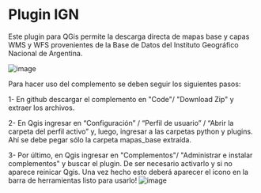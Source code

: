 
# Plugin IGN 

Este plugin para QGis permite la descarga directa de mapas base y capas WMS y WFS provenientes de la Base de Datos del Instituto Geográfico Nacional de Argentina.

![image](https://github.com/etengler/complementoQgis_v1/assets/58312881/23f58099-2d7c-46f8-8fec-2b7649d572d7)


Para hacer uso del complemento se deben seguir los siguientes pasos:

1- En github descargar el complemento en "Code"/ "Download Zip" y extraer los archivos.

2- En Qgis ingresar en “Configuración” / “Perfil de usuario” / “Abrir la carpeta del perfil activo” y, luego, ingresar a las carpetas python y plugins. Ahí se debe pegar sólo la carpeta mapas_base extraída. 

3- Por último, en Qgis ingresar en "Complementos"/ "Administrar e instalar complementos" y buscar el plugin. De ser necesario activarlo y si no aparece reinicar Qgis. Una vez hecho esto deberá aparecer el icono en la barra de herramientas listo para usarlo! ![image](https://github.com/etengler/complementoQgis_v1/assets/58312881/95606903-9542-44fc-ad74-267653741232)



